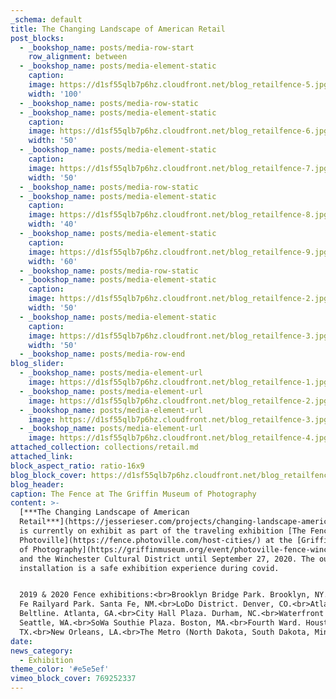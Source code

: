 ```yaml
---
_schema: default
title: The Changing Landscape of American Retail
post_blocks:
  - _bookshop_name: posts/media-row-start
    row_alignment: between
  - _bookshop_name: posts/media-element-static
    caption:
    image: https://d1sf55qlb7p6hz.cloudfront.net/blog_retailfence-5.jpg
    width: '100'
  - _bookshop_name: posts/media-row-static
  - _bookshop_name: posts/media-element-static
    caption:
    image: https://d1sf55qlb7p6hz.cloudfront.net/blog_retailfence-6.jpg
    width: '50'
  - _bookshop_name: posts/media-element-static
    caption:
    image: https://d1sf55qlb7p6hz.cloudfront.net/blog_retailfence-7.jpg
    width: '50'
  - _bookshop_name: posts/media-row-static
  - _bookshop_name: posts/media-element-static
    caption:
    image: https://d1sf55qlb7p6hz.cloudfront.net/blog_retailfence-8.jpg
    width: '40'
  - _bookshop_name: posts/media-element-static
    caption:
    image: https://d1sf55qlb7p6hz.cloudfront.net/blog_retailfence-9.jpg
    width: '60'
  - _bookshop_name: posts/media-row-static
  - _bookshop_name: posts/media-element-static
    caption:
    image: https://d1sf55qlb7p6hz.cloudfront.net/blog_retailfence-2.jpg
    width: '50'
  - _bookshop_name: posts/media-element-static
    caption:
    image: https://d1sf55qlb7p6hz.cloudfront.net/blog_retailfence-3.jpg
    width: '50'
  - _bookshop_name: posts/media-row-end
blog_slider:
  - _bookshop_name: posts/media-element-url
    image: https://d1sf55qlb7p6hz.cloudfront.net/blog_retailfence-1.jpg
  - _bookshop_name: posts/media-element-url
    image: https://d1sf55qlb7p6hz.cloudfront.net/blog_retailfence-2.jpg
  - _bookshop_name: posts/media-element-url
    image: https://d1sf55qlb7p6hz.cloudfront.net/blog_retailfence-3.jpg
  - _bookshop_name: posts/media-element-url
    image: https://d1sf55qlb7p6hz.cloudfront.net/blog_retailfence-4.jpg
attached_collection: collections/retail.md
attached_link:
block_aspect_ratio: ratio-16x9
blog_block_cover: https://d1sf55qlb7p6hz.cloudfront.net/blog_retailfence_blog-cover-1.jpg
blog_header:
caption: The Fence at The Griffin Museum of Photography
content: >-
  [***The Changing Landscape of American
  Retail***](https://jesserieser.com/projects/changing-landscape-american-retail/)
  is currently on exhibit as part of the traveling exhibition [The Fence by
  Photoville](https://fence.photoville.com/host-cities/) at the [Griffin Museum
  of Photography](https://griffinmuseum.org/event/photoville-fence-winchester/)
  and the Winchester Cultural District until September 27, 2020. The outdoor
  installation is a safe exhibition experience during covid.


  2019 & 2020 Fence exhibitions:<br>Brooklyn Bridge Park. Brooklyn, NY.<br>Santa
  Fe Railyard Park. Santa Fe, NM.<br>LoDo District. Denver, CO.<br>Atlanta
  Beltline. Atlanta, GA.<br>City Hall Plaza. Durham, NC.<br>Waterfront Seattle.
  Seattle, WA.<br>SoWa Southie Plaza. Boston, MA.<br>Fourth Ward. Houston,
  TX.<br>New Orleans, LA.<br>The Metro (North Dakota, South Dakota, Minnesota)
date:
news_category:
  - Exhibition
theme_color: '#e5e5ef'
vimeo_block_cover: 769252337
---
```

